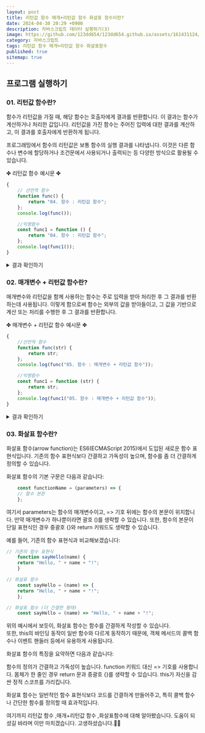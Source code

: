 ```yaml
---
layout: post
title: 리턴값 함수 매개+리턴값 함수 화살표 함수이란?
date: 2024-04-30 20:29 +0900
description: 자바스크립트 데이터 실행하기(3)
image: https://github.com/123dd654/123dd654.github.io/assets/161431124/d7558034-68be-4384-8bad-fe06ba8cd109
category: 자바스크립트
tags: 리턴값 함수 매개+리턴값 함수 화살표함수
published: true
sitemap: true
---
```



## 프로그램 실행하기<br />

### 01. 리턴값 함수란?               
함수가 리턴값을 가질 때, 해당 함수는 호출자에게 결과를 반환합니다.
이 결과는 함수가 계산하거나 처리한 값입니다. 리턴값을 가진 함수는 주어진 입력에 대한 결과를 계산하고, 이
결과를 호출자에게 반환하게 됩니다.

프로그래밍에서 함수의 리턴값은 보통 함수의 실행 결과를 나타냅니다.
이것은 다른 함수나 변수에 할당하거나 조건문에서 사용되거나 출력되는 등 다양한 방식으로 활용될 수 있습니다.

✤ 리턴값 함수 예시문 ✤

````javascript 
{
    // 선언적 함수
    function func() {
        return "04. 함수 : 리턴값 함수";
    };
    console.log(func());

    //익명함수
    const func1 = function () {
        return "04. 함수 : 리턴값 함수";
    };
    console.log(func1());
}
````

<div class="result">
<details>
   <summary>결과 확인하기</summary>
   <div>
         <b> 04. 함수 : 리턴값 함수 </b>
         <b> 04. 함수 : 리턴값 함수 </b>
   </div>
</details>
</div>


### 02. 매개변수 + 리턴값 함수란?               
매개변수와 리턴값을 함께 사용하는 함수는 주로 입력을 받아 처리한 후 그 결과를 반환하는데 사용됩니다.
이렇게 함으로써 함수는 외부의 값을 받아들이고, 그 값을 기반으로 계산 또는 처리를 수행한 후 그 결과를 반환합니다.

✤ 매개변수 + 리턴값 함수 예시문 ✤

````javascript 
{
    //선언적 함수
    function func(str) {
        return str;
    };
    console.log(func("05. 함수 : 매개변수 + 리턴값 함수"));

    //익명함수
    const func1 = function (str) {
        return str;
    };
    console.log(func1("05. 함수 : 매개변수 + 리턴값 함수"));
}
````

<div class="result">
<details>
   <summary>결과 확인하기</summary>
   <div>
         <b> 05. 함수 : 매개변수 + 리턴값 함수 </b>
         <b> 05. 함수 : 매개변수 + 리턴값 함수 </b>
   </div>
</details>
</div>



### 03. 화살표 함수란?               
화살표 함수(arrow function)는 ES6(ECMAScript 2015)에서 도입된 새로운 함수 표현식입니다.
기존의 함수 표현식보다 간결하고 가독성이 높으며, 함수를 좀 더 간결하게 정의할 수 있습니다.


화살표 함수의 기본 구문은 다음과 같습니다:

````javascript 
    const functionName = (parameters) => {
    // 함수 본문
    };
````
여기서 parameters는 함수의 매개변수이고, => 기호 뒤에는 함수의 본문이 위치합니다.
만약 매개변수가 하나뿐이라면 괄호 ()를 생략할 수 있습니다.
또한, 함수의 본문이 단일 표현식인 경우 중괄호 {}와 return 키워드도 생략할 수 있습니다.

예를 들어, 기존의 함수 표현식과 비교해보겠습니다:

````javascript 
// 기존의 함수 표현식
    function sayHello(name) {
    return "Hello, " + name + "!";
    }

// 화살표 함수
    const sayHello = (name) => {
    return "Hello, " + name + "!";
    };

// 화살표 함수 (더 간결한 형태)
    const sayHello = (name) => "Hello, " + name + "!";
````

위의 예시에서 보듯이, 화살표 함수는 함수를 간결하게 작성할 수 있습니다.\
또한, this의 바인딩 동작이 일반 함수와 다르게 동작하기 때문에, 객체 메서드의 콜백 함수나 이벤트 핸들러 등에서 유용하게 사용됩니다.

화살표 함수의 특징을 요약하면 다음과 같습니다:

함수의 정의가 간결하고 가독성이 높습니다.
function 키워드 대신 => 기호를 사용합니다.
몸체가 한 줄인 경우 return 문과 중괄호 {}를 생략할 수 있습니다.
this가 자신을 감싼 정적 스코프를 가리킵니다.

화살표 함수는 일반적인 함수 표현식보다 코드를 간결하게 만들어주고, 특히 콜백 함수나 간단한 함수를 정의할 때 효과적입니다.


여기까지 리턴값 함수 ,매개+리턴값 함수 ,화살표함수에 대해 알아봤습니다.
도움이 되셨길 바라며 이만 마치겠습니다.
고생하셨습니다.🫶😊